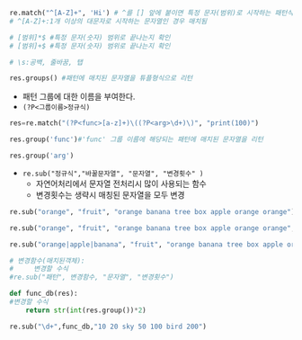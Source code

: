 ```py
re.match("^[A-Z]+", 'Hi') # ^를 [] 앞에 붙이면 특정 문자(범위)로 시작하는 패턴식
# ^[A-Z]+:1개 이상의 대문자로 시작하는 문자열인 경우 매치됨

# [범위]*$ #특정 문자(숫자) 범위로 끝나는지 확인
# [범위]+$ #특정 문자(숫자) 범위로 끝나는지 확인

# \s:공백, 줄바꿈, 탭

res.groups() #패턴에 매치된 문자열을 튜플형식으로 리턴
```

- 패턴 그룹에 대한 이름을 부여한다.
- `(?P<그룹이름>정규식)`

```py
res=re.match("(?P<func>[a-z]+)\((?P<arg>\d+)\)", "print(100)")

res.group('func')#'func' 그룹 이름에 해당되는 패턴에 매치된 문자열을 리턴

res.group('arg')
```

- `re.sub("정규식","바꿀문자열", "문자열", "변경횟수" )`
  - 자연어처리에서 문자열 전처리시 많이 사용되는 함수
  - 변경횟수는 생략시 매칭된 문자열을 모두 변경

```py
re.sub("orange", "fruit", "orange banana tree box apple orange orange")

re.sub("orange", "fruit", "orange banana tree box apple orange orange", 2)

re.sub("orange|apple|banana", "fruit", "orange banana tree box apple orange orange")
```

```py
# 변경함수(매치된객체):
#     변경할 수식
#re.sub("패턴", 변경함수, "문자열", "변경횟수")

def func_db(res):
#변경할 수식
    return str(int(res.group())*2)

re.sub("\d+",func_db,"10 20 sky 50 100 bird 200")
```